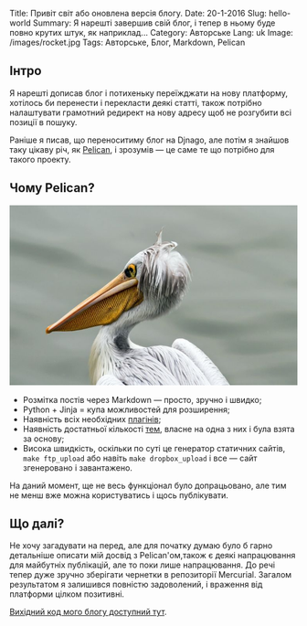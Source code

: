 Title: Привіт світ або оновлена версія блогу.
Date: 20-1-2016
Slug: hello-world
Summary: Я нарешті завершив свій блог, і тепер в ньому буде повно крутих штук, як наприклад...
Category: Авторське
Lang: uk
Image: /images/rocket.jpg
Tags: Авторське, Блог, Markdown, Pelican

## Інтро

Я нарешті дописав блог і потихеньку переїжджати на нову платформу, хотілось би перенести і
перекласти деякі статті, також потрібно налаштувати грамотний редирект на нову адресу щоб не
розгубити всі позиції в пошуку.

Раніше я писав, що переноситиму блог на Djnago, але потім я знайшов таку цікаву річ, як
[Pelican](http://docs.getpelican.com/), і зрозумів &mdash; це саме те що потрібно для такого
проекту.

## Чому Pelican?
![Пелікан](/images/pelican.jpg)

- Розмітка постів через Markdown &mdash; просто, зручно і швидко;
- Python + Jinja = купа можливостей для розширення;
- Наявність всіх необхідних [плагінів](https://github.com/getpelican/pelican-plugins);
- Наявність достатньої кількості [тем](https://github.com/getpelican/pelican-plugins), власне на
  одна з них і була взята за основу;
- Висока швидкість, оскільки по суті це генератор статичних сайтів, `make ftp_upload` або навіть
`make dropbox_upload` і все &mdash; сайт згенеровано і завантажено.

На даний момент, ще не весь функціонал було допрацьовано, але тим не менш вже можна користуватись і
щось публікувати.

## Що далі?
Не хочу загадувати на перед, але для початку думаю було б гарно детальніше описати мій
досвід з Pelican'ом,також є деякі напрацювання для майбутніх публікацій, але то поки лише
напрацювання. До речі тепер дуже зручно зберігати чернетки в репозиторії Mercurial.  Загалом
результатом я залишився повністю задоволений, і враження від платформи цілком позитивні.

[Вихідний код мого блогу доступний тут](https://bitbucket.org/linevich/blog).	
